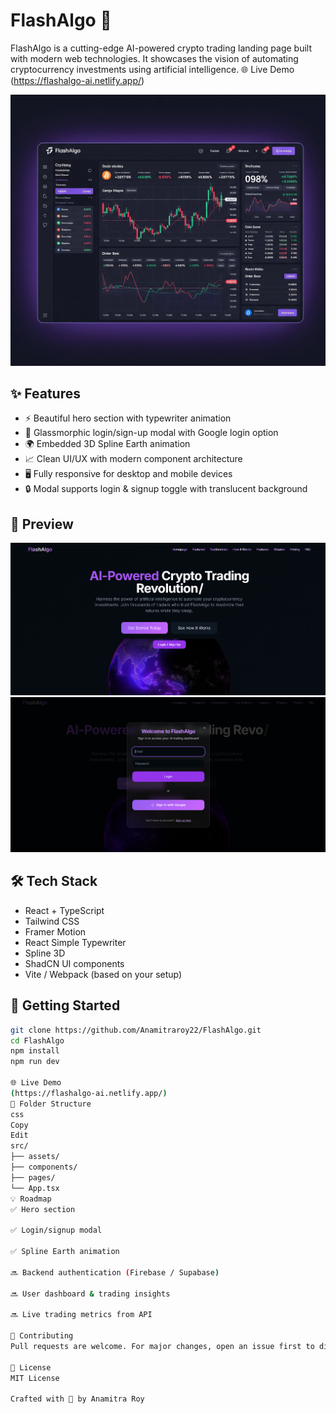 # FlashAlgo 🚀

FlashAlgo is a cutting-edge AI-powered crypto trading landing page built with modern web technologies. It showcases the vision of automating cryptocurrency investments using artificial intelligence.
🌐 Live Demo
(https://flashalgo-ai.netlify.app/)

![FlashAlgo Preview](./src/assets/dashboard-mockup.jpg)

## ✨ Features

- ⚡ Beautiful hero section with typewriter animation  
- 🧠 Glassmorphic login/sign-up modal with Google login option  
- 🌍 Embedded 3D Spline Earth animation  
- 📈 Clean UI/UX with modern component architecture  
- 🖥️ Fully responsive for desktop and mobile devices  
- 🔒 Modal supports login & signup toggle with translucent background  

## 📸 Preview

![Hero Section](./src/assets/screenshots/hero.png)  
![Login Modal](./src/assets/screenshots/login-modal.png)

## 🛠️ Tech Stack

- React + TypeScript  
- Tailwind CSS  
- Framer Motion  
- React Simple Typewriter  
- Spline 3D  
- ShadCN UI components  
- Vite / Webpack (based on your setup)

## 🔧 Getting Started

```bash
git clone https://github.com/Anamitraroy22/FlashAlgo.git
cd FlashAlgo
npm install
npm run dev

🌐 Live Demo
(https://flashalgo-ai.netlify.app/)
📁 Folder Structure
css
Copy
Edit
src/
├── assets/              
├── components/          
├── pages/               
└── App.tsx              
💡 Roadmap
✅ Hero section

✅ Login/signup modal

✅ Spline Earth animation

🔜 Backend authentication (Firebase / Supabase)

🔜 User dashboard & trading insights

🔜 Live trading metrics from API

🤝 Contributing
Pull requests are welcome. For major changes, open an issue first to discuss what you would like to change.

📄 License
MIT License

Crafted with 💜 by Anamitra Roy
